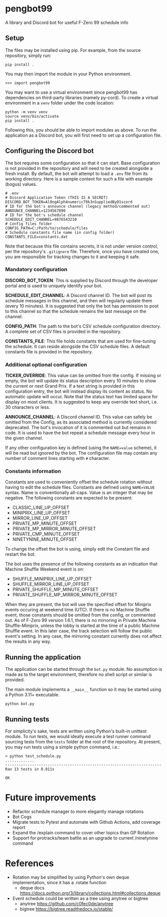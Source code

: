 # pengbot99
A library and Discord bot for useful F-Zero 99 schedule info


## Setup

The files may be installed using pip. For example, from the source repository, simply run:
```
pip install .
```

You may then import the module in your Python environment.
```
>>> import pengbot99
```

You may want to use a virtual environment since pengbot99 has dependencies on third-party libraries (namely py-cord).
To create a virtual environment in a `venv` folder under the code location:

```
python -m venv venv
source venv/bin/activate
pip install .
```

Following this, you should be able to import modules as above.
To run the application as a Discord bot, you will first need to set up a configuration file.

## Configuring the Discord bot

The bot requires some configuration so that it can start. 
Base configuration is not provided in the repository and will need to be created alongside a fresh install.
By default, the bot will attempt to load a `.env` file from its working directory.
Here is a sample content for such a file with example (bogus) values.

```
# .env
# Discord Application Token (THIS IS A SECRET)
DISCORD_BOT_TOKEN=Al0ngAlph4numericT0k3nSuppliedByD1scord
# ID for the bot's announce channel (legacy method/commented out)
ANNOUNCE_CHANNEL=1234567890
# ID for the bot's schedule channel
SCHEDULE_EDIT_CHANNEL=9876543210
# Config files folder
CONFIG_PATH=C:/Path/to/schedule/files
# Schedule constants file name (in config folder)
CONSTANTS_FILE=constants.dat
```

Note that because this file contains secrets, it is not under version control, per the repository's `.gitignore` file.
Therefore, once you have created one, you are responsible for tracking changes to it and keeping it safe.

### Mandatory configuration

**DISCORD_BOT_TOKEN**: This is supplied by Discord through the developer portal and is used to uniquely identify your bot.

**SCHEDULE_EDIT_CHANNEL**: A Discord channel ID. The bot will post its schedule messages in this channel, and then will regularly update them (every 10 minutes).
It is suggested that only the bot has permission to post to this channel so that the schedule remains the last message on the channel.

**CONFIG_PATH**: The path to the bot's CSV schedule configuration directory. A complete set of CSV files is provided in the repository.

**CONSTANTS_FILE**: This file holds constants that are used for fine-tuning the schedule. It can reside alongside the CSV schedule files.
A default constants file is provided in the repository.

### Additional optional configuration

**TICKER_OVERRIDE**: This value can be omitted from the config. If missing or empty, the bot will update its status description every 10 minutes to show the current or next Grand Prix.
If a text string is provided in this configuration entry, the bot will instead display its content as status. No automatic update will occur.
Note that the status text has limited space for display on most clients. It is suggested to keep any override text short, i.e. 30 characters or less.

**ANNOUNCE_CHANNEL**: A Discord channel ID. This value can safely be omitted from the Config, as its associated method is currently considered deprecated. The bot's invocation of it is commented out but remains in code.
It is used to have the bot repeat a schedule message every hour in the given channel.

If any other configuration key is defined (using the `NAME=value` scheme), it will be read but ignored by the bot.
The configuration file may contain any number of comment lines starting with `#` character.

### Constants information

Constants are used to conveniently offset the schedule rotation without having to edit the schedule files.
Constants are defined using `NAME=VALUE` syntax. Name is conventionally all-caps. Value is an integer that may be negative.
The following constants are expected to be present:
- CLASSIC_LINE_UP_OFFSET
- MINIPRIX_LINE_UP_OFFSET
- MIRROR_LINE_UP_OFFSET
- PRIVATE_MP_MINUTE_OFFSET
- PRIVATE_MP_MIRROR_MINUTE_OFFSET
- PRIVATE_CMP_MINUTE_OFFSET
- NINETYNINE_MINUTE_OFFSET

To change the offset the bot is using, simply edit the Constant file and restart the bot.

The bot uses the presence of the following constants as an indication that Machine Shuffle Weekend event is on:
- SHUFFLE_MINIPRIX_LINE_UP_OFFSET
- SHUFFLE_MIRROR_LINE_UP_OFFSET
- PRIVATE_SHUFFLE_MP_MINUTE_OFFSET
- PRIVATE_SHUFFLE_MP_MIRROR_MINUTE_OFFSET

When they are present, the bot will use the specified offset for Miniprix events occuring at weekend time (UTC).
If there is no Machine Shuffle event, those constants should be omitted from the config, or commented out.
As of F-Zero 99 version 1.6.1, there is no mirroring in Private Machine Shuffle-Miniprix, unless the lobby is started at the time of a public Machine Shuffle event. In this later case, the track selection will follow the public event's setting. In any case, the mirroring constant currently does not affect the results in any way.


## Running the application

The application can be started through the `bot.py` module.
No assumption is made as to the target environment, therefore no shell script or similar is provided.

The main module implements a `__main__` function so it may be started using a Python 3.11+ executable.
```
python bot.py
```

## Running tests

For simplicity's sake, tests are written using Python's built-in unittest module.
To run tests, we would ideally execute a test runner command sourcing tests from the `tests` folder at the root of the repository.
At present, you may run tests using a simple python command, i.e.:
```
> python test_schedule.py
.............
----------------------------------------------------------------------
Ran 13 tests in 0.011s

OK
```

# Future improvements

- Refactor schedule manager to more elegantly manage rotations
- Bot Cogs
- Migrate tests to Pytest and automate with Github Actions, add coverage report
- Expand the /explain command to cover other topics than GP Rotation
- Support for protracks/team battle as an upgrade to current /ninetynine command


# References

* Rotation may be simplified by using Python's own deque implementation, since it has a .rotate function
    * deque docs https://docs.python.org/3/library/collections.html#collections.deque
* Event schedule could be written as a tree using anytree or bigtree
    * anytree https://github.com/c0fec0de/anytree
    * bigtree https://bigtree.readthedocs.io/stable/
